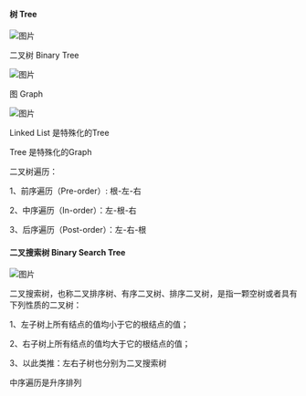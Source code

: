 #### 树 Tree

![图片](https://uploader.shimo.im/f/WeV0cCocuFckNBDF.png!thumbnail?fileGuid=QVcRPw93VTQQvqdY)

二叉树 Binary Tree

![图片](https://uploader.shimo.im/f/AgkmyadOA90ubSe5.png!thumbnail?fileGuid=QVcRPw93VTQQvqdY)

图 Graph

![图片](https://uploader.shimo.im/f/YNZ7p2bWa7YAWM7Y.png!thumbnail?fileGuid=QVcRPw93VTQQvqdY)

Linked List 是特殊化的Tree

Tree 是特殊化的Graph

二叉树遍历：

1、前序遍历（Pre-order）: 根-左-右

2、中序遍历（In-order）：左-根-右

3、后序遍历（Post-order）：左-右-根

#### 二叉搜索树 Binary Search Tree

![图片](https://uploader.shimo.im/f/v5tIMXmGjFHJgvAM.png!thumbnail?fileGuid=QVcRPw93VTQQvqdY)

二叉搜索树，也称二叉排序树、有序二叉树、排序二叉树，是指一颗空树或者具有下列性质的二叉树：

1、左子树上所有结点的值均小于它的根结点的值；

2、右子树上所有结点的值均大于它的根结点的值；

3、以此类推：左右子树也分别为二叉搜索树

中序遍历是升序排列

